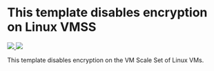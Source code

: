 # This template disables encryption on Linux VMSS

<a href="https://portal.azure.com/#create/Microsoft.Template/uri/https%3A%2F%2Fraw.githubusercontent.com%2Fejarvi%2Fazure-quickstart-templates%2Fejarvi-vmss%2F201-decrypt-vmss-linux%2Fazuredeploy.json" target="_blank">
    <img src="http://azuredeploy.net/deploybutton.png"/>
</a>
<a href="http://armviz.io/#/?load=https%3A%2F%2Fraw.githubusercontent.com%2Fejarvi%2Fazure-quickstart-templates%2Fejarvi-vmss%2F201-decrypt-vmss-linux%2Fazuredeploy.json" target="_blank">
    <img src="http://armviz.io/visualizebutton.png"/>
</a>

This template disables encryption on the VM Scale Set of Linux VMs.

